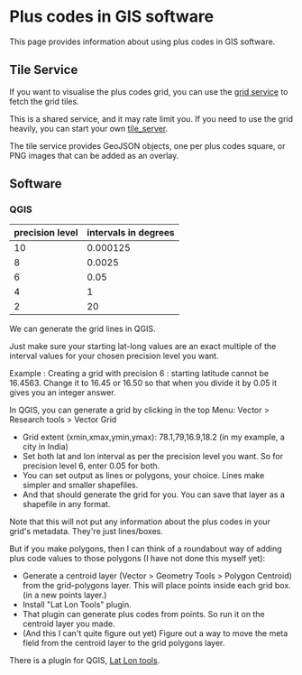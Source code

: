 # Plus codes in GIS software

This page provides information about using plus codes in GIS software.

## Tile Service

If you want to visualise the plus codes grid, you can use the [grid service](https://grid.plus.codes) to fetch the grid tiles.

This is a shared service, and it may rate limit you.
If you need to use the grid heavily, you can start your own [tile_server](https://github.com/google/open-location-code/tree/master/tile_server).

The tile service provides GeoJSON objects, one per plus codes square, or PNG images that can be added as an overlay.

## Software

### QGIS

| precision level | intervals in degrees |
|-----|-----|
| 10 | 0.000125 |
| 8 | 0.0025 |
| 6 | 0.05 |
| 4 | 1 |
| 2 | 20 |

We can generate the grid lines in QGIS.

Just make sure your starting lat-long values are an exact multiple of the interval values for your chosen precision level you want.

Example : Creating a grid with precision 6 : starting latitude cannot be 16.4563.
Change it to 16.45 or 16.50 so that when you divide it by 0.05 it gives you an integer answer.

In QGIS, you can generate a grid by clicking in the top Menu: Vector > Research tools > Vector Grid

* Grid extent (xmin,xmax,ymin,ymax): 78.1,79,16.9,18.2 (in my example, a city in India)
* Set both lat and lon interval as per the precision level you want.
  So for precision level 6, enter 0.05 for both.
* You can set output as lines or polygons, your choice.
  Lines make simpler and smaller shapefiles.
* And that should generate the grid for you.
  You can save that layer as a shapefile in any format.

Note that this will not put any information about the plus codes in your grid's metadata.
They're just lines/boxes.

But if you make polygons, then I can think of a roundabout way of adding plus code values to those polygons (I have not done this myself yet):

* Generate a centroid layer (Vector > Geometry Tools > Polygon Centroid) from the grid-polygons layer.
  This will place points inside each grid box. (in a new points layer.)
* Install "Lat Lon Tools" plugin.
* That plugin can generate plus codes from points.
  So run it on the centroid layer you made.
* (And this I can't quite figure out yet) Figure out a way to move the meta field from the centroid layer to the grid polygons layer.

There is a plugin for QGIS, [Lat Lon tools](https://github.com/NationalSecurityAgency/qgis-latlontools-plugin).

